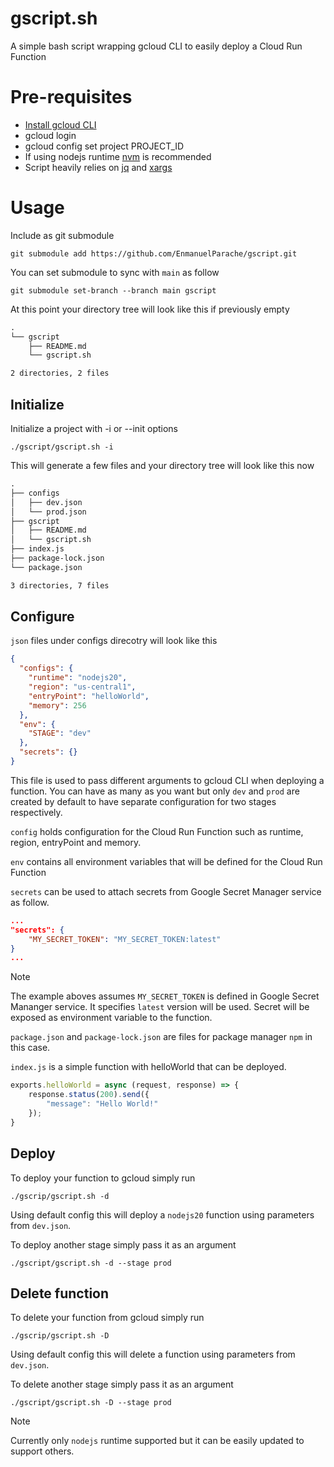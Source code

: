 # gscript.sh
A simple bash script wrapping gcloud CLI to easily deploy a Cloud Run Function

# Pre-requisites
- [Install gcloud CLI](https://cloud.google.com/sdk/docs/install)
- gcloud login
- gcloud config set project PROJECT_ID
- If using nodejs runtime [nvm](https://github.com/nvm-sh/nvm) is recommended
- Script heavily relies on [jq](https://jqlang.github.io/jq/) and [xargs](https://man7.org/linux/man-pages/man1/xargs.1.html)

# Usage
Include as git submodule
```shell
git submodule add https://github.com/EnmanuelParache/gscript.git
```

You can set submodule to sync with `main` as follow
```shell
git submodule set-branch --branch main gscript
```

At this point your directory tree will look like this if previously empty
```txt
.
└── gscript
    ├── README.md
    └── gscript.sh

2 directories, 2 files
```

## Initialize
Initialize a project with -i or --init options
```shell
./gscript/gscript.sh -i
```

This will generate a few files and your directory tree will look like this now

```txt
.
├── configs
│   ├── dev.json
│   └── prod.json
├── gscript
│   ├── README.md
│   └── gscript.sh
├── index.js
├── package-lock.json
└── package.json

3 directories, 7 files
```
## Configure
`json` files under configs direcotry will look like this
```json
{
  "configs": {
    "runtime": "nodejs20",
    "region": "us-central1",
    "entryPoint": "helloWorld",
    "memory": 256
  },
  "env": {
    "STAGE": "dev"
  },
  "secrets": {}
}
```

This file is used to pass different arguments to gcloud CLI when deploying a function. You can have as many as you want but only `dev` and `prod` are created by default to have separate configuration for two stages respectively.

`config` holds configuration for the Cloud Run Function such as runtime, region, entryPoint and memory.

`env` contains all environment variables that will be defined for the Cloud Run Function

`secrets` can be used to attach secrets from Google Secret Manager service as follow.

```json
...
"secrets": {
    "MY_SECRET_TOKEN": "MY_SECRET_TOKEN:latest" 
}
...
```

> [!NOTE]
The example aboves assumes `MY_SECRET_TOKEN` is defined in Google Secret Mananger service. It specifies `latest` version will be used. Secret will be exposed as environment variable to the function.

`package.json` and `package-lock.json` are files for package manager `npm` in this case.

`index.js` is a simple function with helloWorld that can be deployed.

```js
exports.helloWorld = async (request, response) => {
	response.status(200).send({
		"message": "Hello World!"
	});
}
```

## Deploy
To deploy your function to gcloud simply run
```shell
./gscrip/gscript.sh -d
```
Using default config this will deploy a `nodejs20` function using parameters from `dev.json`.

To deploy another stage simply pass it as an argument
```shell
./gscript/gscript.sh -d --stage prod

```

## Delete function
To delete your function from gcloud simply run
```shell
./gscrip/gscript.sh -D
```
Using default config this will delete a function using parameters from `dev.json`.

To delete another stage simply pass it as an argument
```shell
./gscript/gscript.sh -D --stage prod

```

> [!NOTE]
Currently only `nodejs` runtime supported but it can be easily updated to support others.
